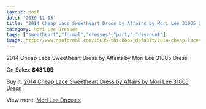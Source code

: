 ```yaml
---
layout: post
date: '2016-11-05'
title: "2014 Cheap Lace Sweetheart Dress by Affairs by Mori Lee 31005 Dress"
category: Mori Lee Dresses
tags: ["sweetheart","formal","dresses","party","discount"]
image: http://www.neoformal.com/15635-thickbox_default/2014-cheap-lace-sweetheart-dress-by-affairs-by-mori-lee-31005-dress.jpg
---
```

2014 Cheap Lace Sweetheart Dress by Affairs by Mori Lee 31005 Dress

On Sales: **$431.99**
<a href="https://www.neoformal.com/en/mori-lee-dresses-2014/5253-2014-cheap-lace-sweetheart-dress-by-affairs-by-mori-lee-31005-dress.html"><amp-img layout="responsive" width="600" height="600" src="//www.neoformal.com/15635-thickbox_default/2014-cheap-lace-sweetheart-dress-by-affairs-by-mori-lee-31005-dress.jpg" alt="2014 Cheap Lace Sweetheart Dress by Affairs by Mori Lee 31005 Dress 0" /></a>
<a href="https://www.neoformal.com/en/mori-lee-dresses-2014/5253-2014-cheap-lace-sweetheart-dress-by-affairs-by-mori-lee-31005-dress.html"><amp-img layout="responsive" width="600" height="600" src="//www.neoformal.com/15636-thickbox_default/2014-cheap-lace-sweetheart-dress-by-affairs-by-mori-lee-31005-dress.jpg" alt="2014 Cheap Lace Sweetheart Dress by Affairs by Mori Lee 31005 Dress 1" /></a>
<a href="https://www.neoformal.com/en/mori-lee-dresses-2014/5253-2014-cheap-lace-sweetheart-dress-by-affairs-by-mori-lee-31005-dress.html"><amp-img layout="responsive" width="600" height="600" src="//www.neoformal.com/15637-thickbox_default/2014-cheap-lace-sweetheart-dress-by-affairs-by-mori-lee-31005-dress.jpg" alt="2014 Cheap Lace Sweetheart Dress by Affairs by Mori Lee 31005 Dress 2" /></a>
<a href="https://www.neoformal.com/en/mori-lee-dresses-2014/5253-2014-cheap-lace-sweetheart-dress-by-affairs-by-mori-lee-31005-dress.html"><amp-img layout="responsive" width="600" height="600" src="//www.neoformal.com/15638-thickbox_default/2014-cheap-lace-sweetheart-dress-by-affairs-by-mori-lee-31005-dress.jpg" alt="2014 Cheap Lace Sweetheart Dress by Affairs by Mori Lee 31005 Dress 3" /></a>
<a href="https://www.neoformal.com/en/mori-lee-dresses-2014/5253-2014-cheap-lace-sweetheart-dress-by-affairs-by-mori-lee-31005-dress.html"><amp-img layout="responsive" width="600" height="600" src="//www.neoformal.com/15639-thickbox_default/2014-cheap-lace-sweetheart-dress-by-affairs-by-mori-lee-31005-dress.jpg" alt="2014 Cheap Lace Sweetheart Dress by Affairs by Mori Lee 31005 Dress 4" /></a>

Buy it: [2014 Cheap Lace Sweetheart Dress by Affairs by Mori Lee 31005 Dress](https://www.neoformal.com/en/mori-lee-dresses-2014/5253-2014-cheap-lace-sweetheart-dress-by-affairs-by-mori-lee-31005-dress.html "2014 Cheap Lace Sweetheart Dress by Affairs by Mori Lee 31005 Dress")

View more: [Mori Lee Dresses](https://www.neoformal.com/en/62-mori-lee-dresses-2014 "Mori Lee Dresses")